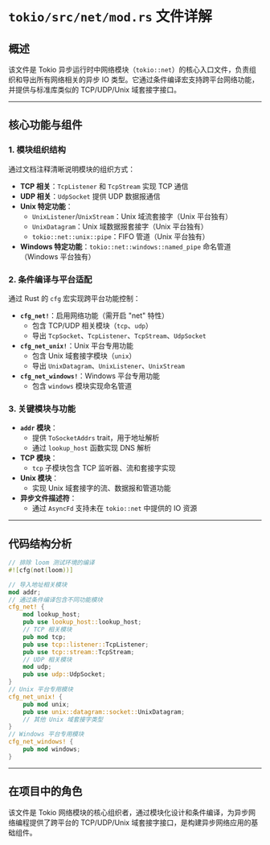 # `tokio/src/net/mod.rs` 文件详解

## 概述
该文件是 Tokio 异步运行时中网络模块（`tokio::net`）的核心入口文件，负责组织和导出所有网络相关的异步 IO 类型。它通过条件编译宏支持跨平台网络功能，并提供与标准库类似的 TCP/UDP/Unix 域套接字接口。

---

## 核心功能与组件

### 1. **模块组织结构**
通过文档注释清晰说明模块的组织方式：
- **TCP 相关**：`TcpListener` 和 `TcpStream` 实现 TCP 通信
- **UDP 相关**：`UdpSocket` 提供 UDP 数据报通信
- **Unix 特定功能**：
  - `UnixListener`/`UnixStream`：Unix 域流套接字（Unix 平台独有）
  - `UnixDatagram`：Unix 域数据报套接字（Unix 平台独有）
  - `tokio::net::unix::pipe`：FIFO 管道（Unix 平台独有）
- **Windows 特定功能**：`tokio::net::windows::named_pipe` 命名管道（Windows 平台独有）

### 2. **条件编译与平台适配**
通过 Rust 的 `cfg` 宏实现跨平台功能控制：
- **`cfg_net!`**：启用网络功能（需开启 "net" 特性）
  - 包含 TCP/UDP 相关模块（`tcp`、`udp`）
  - 导出 `TcpSocket`、`TcpListener`、`TcpStream`、`UdpSocket`
- **`cfg_net_unix!`**：Unix 平台专用功能
  - 包含 Unix 域套接字模块（`unix`）
  - 导出 `UnixDatagram`、`UnixListener`、`UnixStream`
- **`cfg_net_windows!`**：Windows 平台专用功能
  - 包含 `windows` 模块实现命名管道

### 3. **关键模块与功能**
- **`addr` 模块**：
  - 提供 `ToSocketAddrs` trait，用于地址解析
  - 通过 `lookup_host` 函数实现 DNS 解析
- **TCP 模块**：
  - `tcp` 子模块包含 TCP 监听器、流和套接字实现
- **Unix 模块**：
  - 实现 Unix 域套接字的流、数据报和管道功能
- **异步文件描述符**：
  - 通过 `AsyncFd` 支持未在 `tokio::net` 中提供的 IO 资源

---

## 代码结构分析
```rust
// 排除 loom 测试环境的编译
#![cfg(not(loom))]

// 导入地址相关模块
mod addr;
// 通过条件编译包含不同功能模块
cfg_net! {
    mod lookup_host;
    pub use lookup_host::lookup_host;
    // TCP 相关模块
    pub mod tcp;
    pub use tcp::listener::TcpListener;
    pub use tcp::stream::TcpStream;
    // UDP 相关模块
    mod udp;
    pub use udp::UdpSocket;
}
// Unix 平台专用模块
cfg_net_unix! {
    pub mod unix;
    pub use unix::datagram::socket::UnixDatagram;
    // 其他 Unix 域套接字类型
}
// Windows 平台专用模块
cfg_net_windows! {
    pub mod windows;
}
```

---

## 在项目中的角色
该文件是 Tokio 网络模块的核心组织者，通过模块化设计和条件编译，为异步网络编程提供了跨平台的 TCP/UDP/Unix 域套接字接口，是构建异步网络应用的基础组件。
